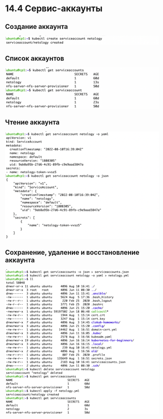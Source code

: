 # 14.4 Сервис-аккаунты

## Создание аккаунта <br>
   <kbd> 
      <img src="https://github.com/Gasan66/devops-netology/blob/main/14.4/1.png" alt="create"
      title="create"/> 
   </kbd>

## Список аккаунтов <br>
   <kbd> 
      <img src="https://github.com/Gasan66/devops-netology/blob/main/14.4/2.png" alt="list"
      title="list"/> 
   </kbd>

## Чтение аккаунта <br>
   <kbd> 
      <img src="https://github.com/Gasan66/devops-netology/blob/main/14.4/3.png" alt="describe"
      title="describe"/> 
   </kbd>

## Сохранение, удаление и восстановление аккаунта <br>
   <kbd> 
      <img src="https://github.com/Gasan66/devops-netology/blob/main/14.4/4.png" alt="create, delete, restore"
      title="create, delete, restore"/> 
   </kbd>